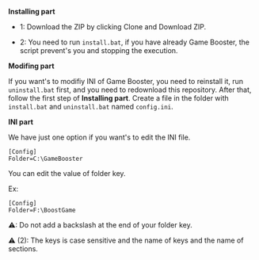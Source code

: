**Installing part**

                                        
- 1: Download the ZIP by clicking Clone and Download ZIP.
                                  
- 2: You need to run `install.bat`, if you have already Game Booster, the script prevent's you and stopping the execution.


**Modifing part**


If you want's to modifiy INI of Game Booster, you need to reinstall it, run `uninstall.bat` first, and you need to redownload this repository.
After that, follow the first step of **Installing part**.
Create a file in the folder with `install.bat` and `uninstall.bat` named `config.ini`.

**INI part**


We have just one option if you want's to edit the INI file.

```
[Config]
Folder=C:\GameBooster
```

You can edit the value of folder key.


Ex:
```
[Config]
Folder=F:\BoostGame
```

⚠: Do not add a backslash at the end of your folder key.

⚠ (2): The keys is case sensitive and the name of keys and the name of sections.
